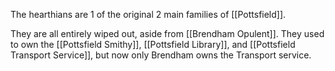 The hearthians are 1 of the original 2 main families of [[Pottsfield]].

They are all entirely wiped out, aside from [[Brendham Opulent]].
They used to own the [[Pottsfield Smithy]], [[Pottsfield Library]], and [[Pottsfield Transport Service]], but now only Brendham owns the Transport service.